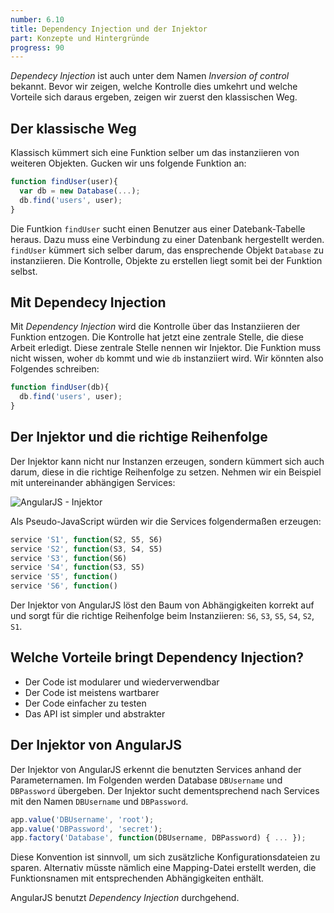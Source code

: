 ```yaml
---
number: 6.10
title: Dependency Injection und der Injektor
part: Konzepte und Hintergründe
progress: 90
---
```


*Dependecy Injection* ist auch unter dem Namen *Inversion of control* bekannt. Bevor wir zeigen, welche Kontrolle dies umkehrt und welche Vorteile sich daraus ergeben, zeigen wir zuerst den klassischen Weg.

## Der klassische Weg

Klassisch kümmert sich eine Funktion selber um das instanziieren von weiteren Objekten. Gucken wir uns folgende Funktion an:

```javascript
function findUser(user){
  var db = new Database(...);
  db.find('users', user);
}
```

Die Funtkion `findUser` sucht einen Benutzer aus einer Datebank-Tabelle heraus. Dazu muss eine Verbindung zu einer Datenbank hergestellt werden. `findUser` kümmert sich selber darum, das ensprechende Objekt `Database` zu instanziieren. Die Kontrolle, Objekte zu erstellen liegt somit bei der Funktion selbst.


## Mit Dependecy Injection

Mit *Dependency Injection* wird die Kontrolle über das Instanziieren der Funktion entzogen. Die Kontrolle hat jetzt eine zentrale Stelle, die diese Arbeit erledigt. Diese zentrale Stelle nennen wir Injektor. Die Funktion muss nicht wissen, woher `db` kommt und wie `db` instanziiert wird. Wir könnten also Folgendes schreiben:

```javascript
function findUser(db){
  db.find('users', user);
}
```

## Der Injektor und die richtige Reihenfolge

Der Injektor kann nicht nur Instanzen erzeugen, sondern kümmert sich auch darum, diese in die richtige Reihenfolge zu setzen. Nehmen wir ein Beispiel mit untereinander abhängigen Services:

![AngularJS - Injektor](../images/figures/angularjs-injector.png)

Als Pseudo-JavaScript würden wir die Services folgendermaßen erzeugen:

```javascript
service 'S1', function(S2, S5, S6)
service 'S2', function(S3, S4, S5)
service 'S3', function(S6)
service 'S4', function(S3, S5)
service 'S5', function()
service 'S6', function()
```

Der Injektor von AngularJS löst den Baum von Abhängigkeiten korrekt auf und sorgt für die richtige Reihenfolge beim Instanziieren: `S6`, `S3`, `S5`, `S4`, `S2`, `S1`.

## Welche Vorteile bringt Dependency Injection?

* Der Code ist modularer und wiederverwendbar
* Der Code ist meistens wartbarer
* Der Code einfacher zu testen
* Das API ist simpler und abstrakter

## Der Injektor von AngularJS

Der Injektor von AngularJS erkennt die benutzten Services anhand der Parameternamen. Im Folgenden werden Database `DBUsername` und `DBPassword` übergeben. Der Injektor sucht dementsprechend nach Services mit den Namen `DBUsername` und `DBPassword`.

```javascript
app.value('DBUsername', 'root');
app.value('DBPassword', 'secret');
app.factory('Database', function(DBUsername, DBPassword) { ... });
```

Diese Konvention ist sinnvoll, um sich zusätzliche Konfigurationsdateien zu sparen. Alternativ müsste nämlich eine Mapping-Datei erstellt werden, die Funktionsnamen mit entsprechenden Abhängigkeiten enthält.

AngularJS benutzt *Dependency Injection* durchgehend.
